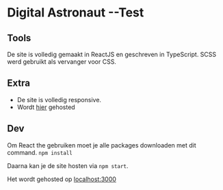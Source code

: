 # Digital Astronaut --Test
## Tools
De site is volledig gemaakt in ReactJS en geschreven in TypeScript. SCSS werd gebruikt als vervanger voor CSS.

## Extra
 - De site is volledig responsive.
 -  Wordt [hier](https://digital-astronaut-test.netlify.app/) gehosted

## Dev
Om React the gebruiken moet je alle packages downloaden met dit command.
`npm install`

Daarna kan je de site hosten via `npm start`. 

Het wordt gehosted op [localhost:3000](localhost:3000/)